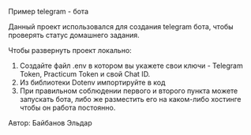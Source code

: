 Пример telegram - бота

Данный проект использовался для создания telegram бота, чтобы проверять статус домашнего задания.

Чтобы развернуть проект локально:
1. Создайте файл .env в котором вы укажете свои ключи - Telegram Token, Practicum Token и свой Chat ID.
2. Из библиотеки Dotenv импортируйте в код
3. При правильном соблюдении первого и второго пункта можете запускать бота, либо же разместить его на каком-либо хостинге чтобы он работа постоянно.

Автор: Байбанов Эльдар
